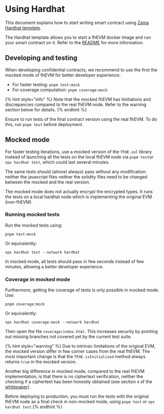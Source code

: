 # Using Hardhat

This document explains how to start writing smart contract using [Zama Hardhat template](https://github.com/zama-ai/fhevm-hardhat-template).

The Hardhat template allows you to start a fhEVM docker image and run your smart contract on it. Refer to the [README](https://github.com/zama-ai/fhevm-hardhat-template/blob/main/README.md) for more information.

## Developing and testing

When developing confidential contracts, we recommend to use the first the mocked mode of fhEVM for better developer experience:

- For faster testing: `pnpm test:mock`
- For coverage computation: `pnpm coverage:mock`

{% hint style="info" %}
Note that the mocked fhEVM has limitations and discrepancies compared to the real fhEVM node. Refer to the warning section below for details.
{% endhint %}

Ensure to run tests of the final contract version using the real fhEVM. To do this, run `pnpm test` before deployment.

## Mocked mode

For faster testing iterations, use a mocked version of the `TFHE.sol` library instead of launching all the tests on the local fhEVM node via `pnpm test`or `npx hardhat test`, which could last several minutes.

The same tests should (almost always) pass without any modification: neither the javascript files neither the solidity files need to be changed between the mocked and the real version.

The mocked mode does not actually encrypt the encrypted types. It runs the tests on a local hardhat node which is implementing the original EVM (non-fhEVM).

### Running mocked tests

Run the mocked tests using:

```
pnpm test:mock
```

Or equivalently:

```
npx hardhat test --network hardhat
```

In mocked mode, all tests should pass in few seconds instead of few minutes, allowing a better developer experience.

### Coverage in mocked mode

Furthermore, getting the coverage of tests is only possible in mocked mode. Use:

```
pnpm coverage:mock
```

Or equivalently:

```
npx hardhat coverage-mock --network hardhat
```

Then open the file `coverage/index.html`. This increases security by pointing out missing branches not covered yet by the current test suite.

{% hint style="warning" %} Due to intrinsic limitations of the original EVM, the mocked version differ in few corner cases from the real fhEVM. The most important change is that the `TFHE.isInitialized` method always returns `true` in the mocked version.

Another big difference in mocked mode, compared to the real fhEVM implementation, is that there is no ciphertext verification, neither the checking if a ciphertext has been honestly obtained (see section `4` of the [whitepaper](../../../fhevm-whitepaper.pdf)).

Before deploying to production, you must run the tests with the original fhEVM node as a final check in non-mocked mode, using `pnpm test` or `npx hardhat test`.{% endhint %}
